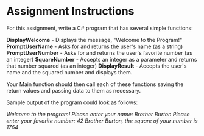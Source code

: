 # **Assignment Instructions**

For this assignment, write a C# program that has several simple functions:

**DisplayWelcome** - Displays the message, "Welcome to the Program!"
**PromptUserName** - Asks for and returns the user's name (as a string)
**PromptUserNumber** - Asks for and returns the user's favorite number (as an integer)
**SquareNumber** - Accepts an integer as a parameter and returns that number squared (as an integer)
**DisplayResult** - Accepts the user's name and the squared number and displays them.

Your Main function should then call each of these functions saving the return values and passing data to them as necessary.

Sample output of the program could look as follows:

_Welcome to the program!_
_Please enter your name: Brother Burton_
_Please enter your favorite number: 42_
_Brother Burton, the square of your number is 1764_